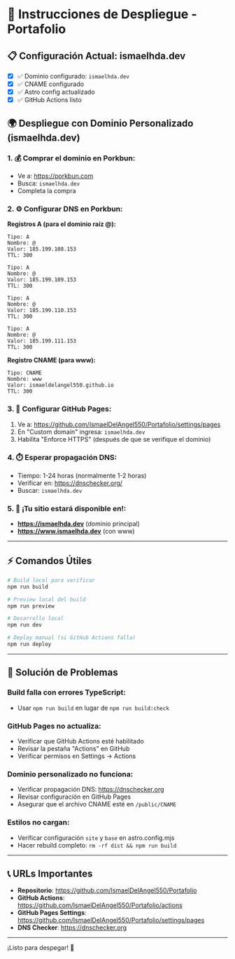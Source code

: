 # 🚀 Instrucciones de Despliegue - Portafolio

## 📋 Configuración Actual: ismaelhda.dev

- [x] ✅ Dominio configurado: `ismaelhda.dev`
- [x] ✅ CNAME configurado
- [x] ✅ Astro config actualizado
- [x] ✅ GitHub Actions listo

## 🌍 Despliegue con Dominio Personalizado (ismaelhda.dev)

### 1. 💰 Comprar el dominio en Porkbun:
- Ve a: https://porkbun.com
- Busca: `ismaelhda.dev`
- Completa la compra

### 2. ⚙️ Configurar DNS en Porkbun:

**Registros A (para el dominio raíz @):**
```
Tipo: A
Nombre: @
Valor: 185.199.108.153
TTL: 300

Tipo: A
Nombre: @
Valor: 185.199.109.153
TTL: 300

Tipo: A
Nombre: @
Valor: 185.199.110.153
TTL: 300

Tipo: A
Nombre: @
Valor: 185.199.111.153
TTL: 300
```

**Registro CNAME (para www):**
```
Tipo: CNAME
Nombre: www
Valor: ismaeldelangel550.github.io
TTL: 300
```

### 3. 🔧 Configurar GitHub Pages:
1. Ve a: https://github.com/IsmaelDelAngel550/Portafolio/settings/pages
2. En "Custom domain" ingresa: `ismaelhda.dev`
3. Habilita "Enforce HTTPS" (después de que se verifique el dominio)

### 4. ⏱️ Esperar propagación DNS:
- Tiempo: 1-24 horas (normalmente 1-2 horas)
- Verificar en: https://dnschecker.org/
- Buscar: `ismaelhda.dev`

### 5. 🚀 ¡Tu sitio estará disponible en!:
- **https://ismaelhda.dev** (dominio principal)
- **https://www.ismaelhda.dev** (con www)

---

## ⚡ Comandos Útiles

```bash
# Build local para verificar
npm run build

# Preview local del build
npm run preview

# Desarrollo local
npm run dev

# Deploy manual (si GitHub Actions falla)
npm run deploy
```

---

## 🔧 Solución de Problemas

### Build falla con errores TypeScript:
- Usar `npm run build` en lugar de `npm run build:check`

### GitHub Pages no actualiza:
- Verificar que GitHub Actions esté habilitado
- Revisar la pestaña "Actions" en GitHub
- Verificar permisos en Settings → Actions

### Dominio personalizado no funciona:
- Verificar propagación DNS: https://dnschecker.org
- Revisar configuración en GitHub Pages
- Asegurar que el archivo CNAME esté en `/public/CNAME`

### Estilos no cargan:
- Verificar configuración `site` y `base` en astro.config.mjs
- Hacer rebuild completo: `rm -rf dist && npm run build`

---

## 📞 URLs Importantes

- **Repositorio**: https://github.com/IsmaelDelAngel550/Portafolio
- **GitHub Actions**: https://github.com/IsmaelDelAngel550/Portafolio/actions
- **GitHub Pages Settings**: https://github.com/IsmaelDelAngel550/Portafolio/settings/pages
- **DNS Checker**: https://dnschecker.org

---

¡Listo para despegar! 🚀
